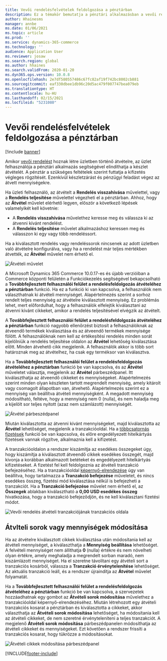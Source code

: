 ```yaml
---
title: Vevői rendelésfelvételek feldolgozása a pénztárban
description: Ez a témakör bemutatja a pénztári alkalmazásban a vevői rendelés felvételének feldolgozására használható funkciókat.
author: Hhainesms
manager: annbe
ms.date: 01/06/2021
ms.topic: article
ms.prod: ''
ms.service: dynamics-365-commerce
ms.technology: ''
audience: Application User
ms.reviewer: josaw
ms.search.region: global
ms.author: hhaines
ms.search.validFrom: 2020-01-20
ms.dyn365.ops.version: 10.0.8
ms.openlocfilehash: 2e7df580557486c67fc82af19f742bc8002cb881
ms.sourcegitcommit: eaf330dbee1db96c20d5ac479f007747bea079eb
ms.translationtype: HT
ms.contentlocale: hu-HU
ms.lasthandoff: 02/15/2021
ms.locfileid: "5231080"
---
```

# <a name="process-customer-order-pickups-in-pos"></a>Vevői rendelésfelvételek feldolgozása a pénztárban

[!include [banner](includes/banner.md)]

Amikor [vevői rendelést](customer-orders-overview.md) hoznak létre üzletben történő átvételre, az üzlet felhasználója a pénztári alkalmazás segítségével elindíthatja a készlet átvételét. A pénztár a szükséges feltételek szerint futtatja a kifizetés végleges rögzítését. Ezenkívül készletzárást és pénzügyi feladást végez az átvett mennyiségekre.

Ha üzleti felhasználó, az átvételt a **Rendelés visszahívása** művelettel, vagy a **Rendelés teljesítése** művelettel végezheti el a pénztárban. Ahhoz, hogy az **Átvétel** művelet elérhető legyen, először a következő lépések valamelyikét kell követnie:

- A **Rendelés visszahívása** művelethez keresse meg és válassza ki az átvenni kívánt rendelést.
- A **Rendelés teljesítése** művelet alkalmazáshoz keressen meg és válasszon ki egy vagy több rendeléssort.

Ha a kiválasztott rendelés vagy rendeléssorok nincsenek az adott üzletben való átvételre konfigurálva, vagy ha a rendelést már teljes mértékben átvették, az **Átvétel** művelet nem érhető el.

![Átvételi művelet](media/pickupoperation.png)

A Microsoft Dynamics 365 Commerce 10.0.17-es és újabb verzióiban a Commerce központi felületén a Funkciókezelés segítségével bekapcsolható a **Továbbfejlesztett felhasználói felület a rendelésfeldolgozás átvételéhez a pénztárban** funkció. Ha ez a funkció ki van kapcsolva, a felhasználók nem választhatnak ki átvételi mennyiséget. Alapértelmezés szerint a sorhoz rendelt teljes mennyiség az átvételre kiválasztott mennyiség. Ez problémás lehet, mert előfordulhat, hogy a felhasználók elfelejtik kiválasztani az átvenni kívánt cikkeket, amikor a rendelés teljesítésével elvégzik az átvételt.

A **Továbbfejlesztett felhasználói felület a rendelésfeldolgozás átvételéhez a pénztárban** funkció nagyobb ellenőrzést biztosít a felhasználóknak az átveendő termékek kiválasztása és az átveendő termékek mennyisége fölött. A felhasználóknak nem kell az értékesítési rendelés minden sorát kijelölniük a rendelés teljesítése oldalon az **Átvétel** lehetőség kiválasztása előtt. Minden átvehető cikk megjelenik. A felhasználók akkor is több sort határoznak meg az átvételhez, ha csak egy terméksor van kiválasztva.

Ha a **Továbbfejlesztett felhasználói felület a rendelésfeldolgozás átvételéhez a pénztárban** funkció be van kapcsolva, és az **Átvétel** műveletet választja, megjelenik az **Átvétel** párbeszédpanel. Itt kiválaszthatja az átveendő cikkeket és mennyiségeket. Alapértelmezés szerint minden olyan készleten tartott megrendelt mennyiség, amely kitárolt vagy csomagolt állapotban van, átvehető. Alapértelmezés szerint ez a mennyiség van beállítva átvételi mennyiségként. A megadott mennyiség módosítható, feltéve, hogy a mennyiség nem 0 (nulla), és nem haladja meg a kijelölt sor teljes nyitott (azaz nem számlázott) mennyiségét.

![Átvétel párbeszédpanel](media/pickupselect.png)

Miután kiválasztotta az átvenni kívánt mennyiségeket, majd kiválasztotta az **Átvétel** lehetőséget, megjelenik a tranzakcióoldal. Ha a [többcsatornás fizetések](omni-channel-payments.md) funkció be van kapcsolva, és előre engedélyezett hitelkártyás fizetések vannak rögzítve, alkalmaznia kell a kifizetést.

A tranzakcióoldalon a rendszer kiszámítja az esedékes összegeket úgy, hogy kiszámítja a kiválasztott átveendő cikkek esedékes összegét, majd kivonja a korábban alkalmazott betéteket és engedélyezett hitelkártyás kifizetéseket. A fizetést fel kell feldolgoznia az átvételi tranzakció befejezéséhez. Ha a tranzakcióoldal [képernyő-elrendezése](pos-screen-layouts.md) úgy van beállítva, hogy tartalmazza a **Tranzakció befejezése** műveletet, és nincs esedékes összeg, fizetési mód kiválasztása nélkül is befejezheti a tranzakciót. Ha a **Tranzakció befejezése** művelet nem érhető el, az **Összegek** ablakban kiválasztható a **0,00 USD esedékes összeg** hivatkozása, hogy a tranzakció befejeződjön, és ne kell kiválasztani fizetési módot.

![Vevői rendelés átvételi tranzakciójának tranzakciós oldala](media/pickupcart.png)

## <a name="changing-pickup-lines-or-quantities"></a>Átvlteli sorok vagy mennyiségek módosítása

Ha az átvételre kiválasztott cikkek kiválasztása után módosítania kell az átvételi mennyiséget, a kiválaszthatja a **Mennyiség beállítása** lehetőséget. A felvételi mennyiséget nem állíthatja **0** (nulla) értékre és nem növelheti olyan értékre, amely meghaladja a megrendelt sorban maradó, nem kiszámlázott mennyiséget. Ha el szeretne távolítani egy átvételi sort a tranzakciós kosárból, válassza a **Tranzakció érvénytelenítése** lehetőséget. Az aktuális tranzakció leáll, és a rendszer újraindítja az **Átvétel** művelet folyamatát.

Ha a **Továbbfejlesztett felhasználói felület a rendelésfeldolgozás átvételéhez a pénztárban** funkció be van kapcsolva, a szervezetek hozzáadhatnak egy gombot az **Átvételi sorok módosítása** művelethez a tranzakcióoldal képernyő-elrendezéséhez. Miután létrehozott egy átvételi tranzakciós kosarat a pénztárban és kiválasztotta a cikkeket, akkor választhatja az **Átvételi sorok módosítása** lehetőséget, ha módosítania kell az átvételi cikkeket, de nem szeretné érvényteleníteni a teljes tranzakciót. A megjelenő **Átvételi sorok módosítása** párbeszédpanelen módosíthatja az átvételi cikkeket és mennyiségeket. Ezt követően a rendszer frissíti a tranzakciós kosarat, hogy tükrözze a módosításokat.

![Átvételi cikkek módosítása párbeszédpanel](media/pickupchange.png)


[!INCLUDE[footer-include](../includes/footer-banner.md)]